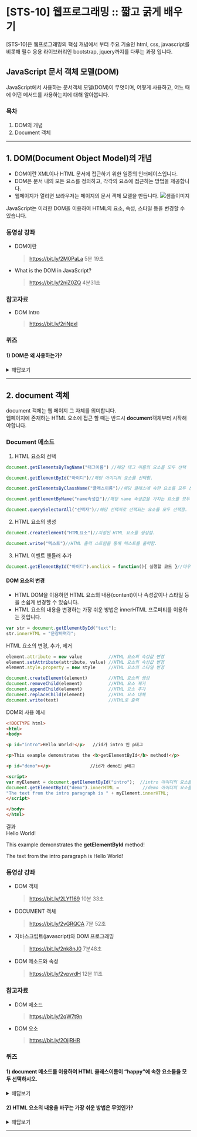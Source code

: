 # [STS-10] 웹프로그래밍 :: 짧고 굵게 배우기


[STS-10]은 웹프로그래밍의 핵심 개념에서 부터 주요 기술인 html, css, javascript를 비롯해 필수 응용 라이브러리인 bootstrap, jquery까지를 다루는 과정 입니다.

 ## JavaScript 문서 객체 모델(DOM)
 JavaScript에서 사용하는 문서객체 모델(DOM)이 무엇이며, 어떻게 사용하고, 어느 때에 어떤 메서드를 사용하는지에 대해 알아봅니다. 

### 목차
1. DOM의 개념
2. Document 객체

---
## 1. DOM(Document Object Model)의 개념

- DOM이란 XML이나 HTML 문서에 접근하기 위한 일종의 인터페이스입니다.<br>
- DOM은 문서 내의 모든 요소를 정의하고, 각각의 요소에 접근하는 방법을 제공합니다.
- 웹페이지가 열리면 브라우저는 페이지의 문서 객체 모델을 만듭니다.
![샘플이미지](https://imgur.com/RqsKzMb.jpg")

JavaScript는 이러한 DOM을 이용하여 HTML의 요소, 속성, 스타일 등을 변경할 수 있습니다.


### 동영상 강좌
- DOM이란
    >https://bit.ly/2M0PaLa  5분 19초
- What is the DOM in JavaScript?
    >https://bit.ly/2niZ0ZQ 
4분31초

### 참고자료
- DOM Intro
    >https://bit.ly/2riNpxI 


### 퀴즈
#### 1) DOM은 왜 사용하는가?
<details>
<summary>해답보기</summary>
<p></p>
<div markdown="1">

```
HTML의 요소, 속성, 스타일 등을 변경할 수 있습니다.
```
</div>
</details> 

---

## 2. document 객체

document 객체는 웹 페이지 그 자체를 의미합니다. <br>
웹페이지에 존재하는 HTML 요소에 접근 할 때는 반드시 **document**객체부터 시작해야합니다.
### Document 메소드

1) HTML 요소의 선택
```javascript
document.getElementsByTagName("태그이름") //해당 태그 이름의 요소를 모두 선택

document.getElementById("아이디")//해당 아이디의 요소를 선택함.

document.getElementsByClassName("클래스이름")//해당 클래스에 속한 요소를 모두 선택함.

document.getElementByName("name속성값")//해당 name 속성값을 가지는 요소를 모두 선택함.

document.querySelectorAll("선택자")//해당 선택자로 선택되는 요소를 모두 선택함.
```
2) HTML 요소의 생성
```javascript
document.createElement("HTML요소")//지정된 HTML 요소를 생성함.

document.write("텍스트")//HTML 출력 스트림을 통해 텍스트를 출력함.
```
3) HTML 이벤트 핸들러 추가
```javascript
document.getElementById("아이디").onclick = function(){ 실행할 코드 }//마우스 클릭 이벤트와 연결될 이벤트 핸들러 코드를 추가함.
```

#### DOM 요소의 변경

- HTML DOM을 이용하면 HTML 요소의 내용(content)이나 속성값이나 스타일 등을 손쉽게 변경할 수 있습니다.
- HTML 요소의 내용을 변경하는 가장 쉬운 방법은 innerHTML 프로퍼티를 이용하는 것입니다.

```javascript
var str = document.getElementById("text");
str.innerHTML = "문장바껴라";
```
HTML 요소의 변경, 추가, 제거
```javascript
element.attribute = new value          //HTML 요소의 속성값 변경
element.setAttribute(attribute, value) //HTML 요소의 속성값 변경
element.style.property = new style     //HTML 요소의 스타일 변경

document.createElement(element)        //HTML 요소의 생성
document.removeChild(element)          //HTML 요소 제거
document.appendChild(element)          //HTML 요소 추가
document.replaceChild(element)         //HTML 요소 대체
document.write(text)                   //HTML로 출력
```

DOM의 사용 예시
```html
<!DOCTYPE html>
<html>
<body>

<p id="intro">Hello World!</p>   //id가 intro 인 p태그

<p>This example demonstrates the <b>getElementById</b> method!</p>

<p id="demo"></p>               //id가 demo인 p태그

<script>
var myElement = document.getElementById("intro");  //intro 아이디의 요소를 선택함.
document.getElementById("demo").innerHTML =         //demo 아이디의 요소를 선택 후 innerHTML 로 내용 변경.
"The text from the intro paragraph is " + myElement.innerHTML;
</script>

</body>
</html>

```
결과<br>
Hello World!

This example demonstrates the **getElementById** method!

The text from the intro paragraph is Hello World!


### 동영상 강좌
- DOM 객체
    >https://bit.ly/2LYf169 
10분 33초
- DOCUMENT 객체
    >https://bit.ly/2vGRQCA 
7분 52초
- 자바스크립트(javascript)와 DOM 프로그래밍
    >https://bit.ly/2nk8nJ0 
7분48초
- DOM 메소드와 속성
    >https://bit.ly/2vpvrdH 
12분 11초

### 참고자료
- DOM 메소드
    >https://bit.ly/2qW7t9n 
- DOM 요소
    >https://bit.ly/2OjjRHR 

### 퀴즈
#### 1) document 메소드를 이용하여 HTML 클래스이름이 “happy”에 속한 요소들을 모두 선택하시오.
<details>
<summary>해답보기</summary>
<p></p>
<div markdown="1">

```javascript
document.getElementsByClassName("happy")
```
</div>
</details> 

#### 2) HTML 요소의 내용을 바꾸는 가장 쉬운 방법은 무엇인가?
<details>
<summary>해답보기</summary>
<p></p>
<div markdown="1">

```
innerHTML 메소드를 사용하여 바꾼다. 
ex) str.innerHTML="바꾸기";
```
</div>
</details> 

---



